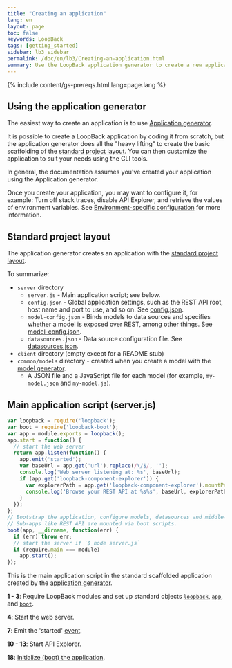 ```yaml
---
title: "Creating an application"
lang: en
layout: page
toc: false
keywords: LoopBack
tags: [getting_started]
sidebar: lb3_sidebar
permalink: /doc/en/lb3/Creating-an-application.html
summary: Use the LoopBack application generator to create a new application.
---
```


{% include content/gs-prereqs.html lang=page.lang %}

## Using the application generator

The easiest way to create an application is to use [Application generator](Application-generator.html).

It is possible to create a LoopBack application by coding it from scratch, but
the application generator does all the "heavy lifting" to create the basic scaffolding of the [standard project layout](Project-layout-reference.html).
You can then customize the application to suit your needs using the CLI tools.

In general, the documentation assumes you've created your application using the Application generator.

Once you create your application, you may want to configure it, for example:
Turn off stack traces, disable API Explorer, and retrieve the values of environment variables.
See [Environment-specific configuration](Environment-specific-configuration.html) for more information.

## Standard project layout

The application generator creates an application with the [standard project layout](Project-layout-reference.html).

To summarize:

* `server` directory
  * `server.js` - Main application script; see below.
  * `config.json` - Global application settings, such as the REST API root, host name and port to use, and so on.
      See [config.json](config.json.html).
  * `model-config.json` - Binds models to data sources and specifies whether a model is exposed over REST, among other things.
      See [model-config.json](model-config.json.html).
  * `datasources.json` - Data source configuration file.
      See [datasources.json](datasources.json.html).
* `client` directory (empty except for a README stub)
* `common/models` directory - created when you create a model with the [model generator](Model-generator.html).
  * A JSON file and a JavaScript file for each model (for example, `my-model.json` and `my-model.js`).

## Main application script (server.js)

```javascript
var loopback = require('loopback');
var boot = require('loopback-boot');
var app = module.exports = loopback();
app.start = function() {
  // start the web server
  return app.listen(function() {
    app.emit('started');
    var baseUrl = app.get('url').replace(/\/$/, '');
    console.log('Web server listening at: %s', baseUrl);
    if (app.get('loopback-component-explorer')) {
      var explorerPath = app.get('loopback-component-explorer').mountPath;
      console.log('Browse your REST API at %s%s', baseUrl, explorerPath);
    }
  });
};
// Bootstrap the application, configure models, datasources and middleware.
// Sub-apps like REST API are mounted via boot scripts.
boot(app, __dirname, function(err) {
  if (err) throw err;
  // start the server if `$ node server.js`
  if (require.main === module)
    app.start();
});
```

This is the main application script in the standard scaffolded application
created by the [application generator](Application-generator.html).

**1 - 3**:
Require LoopBack modules and set up standard objects
[`loopback`](http://apidocs.strongloop.com/loopback/#loopback),
[`app`](http://apidocs.strongloop.com/loopback/#var-app-loopback),
and
[`boot`](http://apidocs.strongloop.com/loopback-boot/#boot).

**4**:
Start the web server.

**7**:
Emit the 'started' [event](Events.html).

**10 - 13**:
Start API Explorer.

**18**: [Initialize (boot) the application](Defining-boot-scripts.html).
